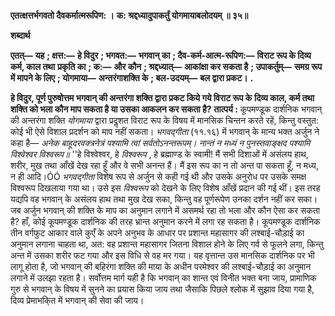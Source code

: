 **एतत्क्षत्तर्भगवतो दैवकर्मात्मरूपिण: ।** **क: श्रद्दध्यादुपाकर्तुं योगमायाबलोदयम् ॥ ३५॥** 

**शब्दार्थ** 

**एतत्—** **यह** **; क्षत्त:—** **हे विदुर** **; भगवत:—** **भगवान् का** **; दैव-कर्म-आत्म-रूपिण:—** **विराट रूप के दिव्य कर्म, काल तथा** **प्रकृति का** **; क:—** **और कौन** **; श्रद्दध्यात्—** **आकांक्षा कर सकता है** **; उपाकर्तुम्—** **समग्र रूप में मापने के लिए** **; योगमाया—** **अन्तरंगाशक्ति के** **; बल-उदयम्—** **बल द्वारा प्रकट।** **.** 

**हे विदुर, पूर्ण पुरुषोत्तम भगवान् की अन्तरंगा शक्ति द्वारा प्रकट किये गये विराट रूप के** **दिव्य काल, कर्म तथा शक्ति को भला कौन माप सकता है या उसका आकलन कर सकता है?** **तात्पर्य :** कूपमण्डूक दार्शनिक भगवान् की अन्तरंगा शक्ति *योगमाया* द्वारा प्रदॢशत विराट रूप के विषय में मानसिक चिन्तन करते रहें, किन्तु वस्तुत: कोई भी ऐसे विशाल प्रदर्शन को माप नहीं सकता। *भगवद्गीता* (११.१६) में भगवान् के मान्य भक्त अर्जुन ने कहा है— *अनेक बाहूदरवक्त्रनेत्रं पश्यामि त्वां सर्वतोऽनन्तरूपम्।* *नान्तं न मध्यं न पुनस्तवाङ्क्षद पश्यामि विश्वेश्वर विश्वरूप॥* ''हे विश्वेश्वर, हे *विश्वरूप* , हे ब्रह्माण्ड के स्वामी! मैं सभी दिशाओं में असंलय हाथ, शरीर, मुख तथा आँखें देख रहा हूँ और वे सभी अनन्त हैं। मैं इस रूप का न तो अन्त पा सकता हूँ, न मध्य, न ही आदि।ÓÓ *भगवद्गीता* विशेष रूप से अर्जुन से कही गई थी और उसके अनुरोध पर उसके समक्ष विश्वरूप दिखलाया गया था। उसे इस *विश्वरूप* को देखने के लिए विशेष आँखें प्रदान की गई थीं। इस तरह यद्यपि वह भगवान् के असंलय हाथ तथा मुख देख सका, किन्तु वह पूर्णरूपेण उनका दर्शन नहीं कर सका। जब अर्जुन भगवान् की शक्ति के माप का अनुमान लगाने में असमर्थ रहा तो भला और कौन ऐसा कर सकता है? हाँ, कोई कूपमण्डूक दार्शनिक की तरह भ्रान्त अनुमान करने में लगा रह सकता है। कूपमण्डूक दार्शनिक तीन वर्गफुट आकार वाले कुएँ के अपने अनुभव के आधार पर प्रशान्त महासागर की लश्बाई-चौड़ाई का अनुमान लगाना चाहता था, अत: वह प्रशान्त महासागर जितना विशाल होने के लिए गर्व से फूलने लगा, किन्तु अन्त में उसका शरीर फट गया और इस विधि से वह मर गया। यह वृत्तान्त उस मानसिक दार्शनिक पर भी लागू होता है, जो भगवान् की बहिरंगा शक्ति की माया के अधीन परमेश्वर की लश्बाई-चौड़ाई का अनुमान लगाने में उलझा रहता है। सर्वोत्तम मार्ग यही है कि भगवान् का शान्त एवं विनीत भक्त बना जाय, प्रामाणिक गुरु से भगवान् के विषय में सुनने का प्रयास किया जाय तथा जैसाकि पिछले श्लोक में सुझाव दिया गया है, दिव्य प्रेमाभकि्त में भगवान् की सेवा की जाय।  